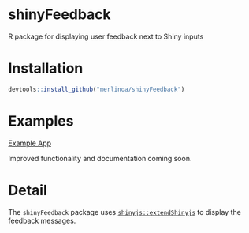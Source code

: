 # shinyFeedback

R package for displaying user feedback next to Shiny inputs

# Installation

```R
devtools::install_github("merlinoa/shinyFeedback")
```

# Examples

[Example App](https://github.com/merlinoa/shinyFeedbackApp)

Improved functionality and documentation coming soon.

# Detail

The `shinyFeedback` package uses [`shinyjs::extendShinyjs`](https://github.com/daattali/shinyjs) to display the feedback messages.

